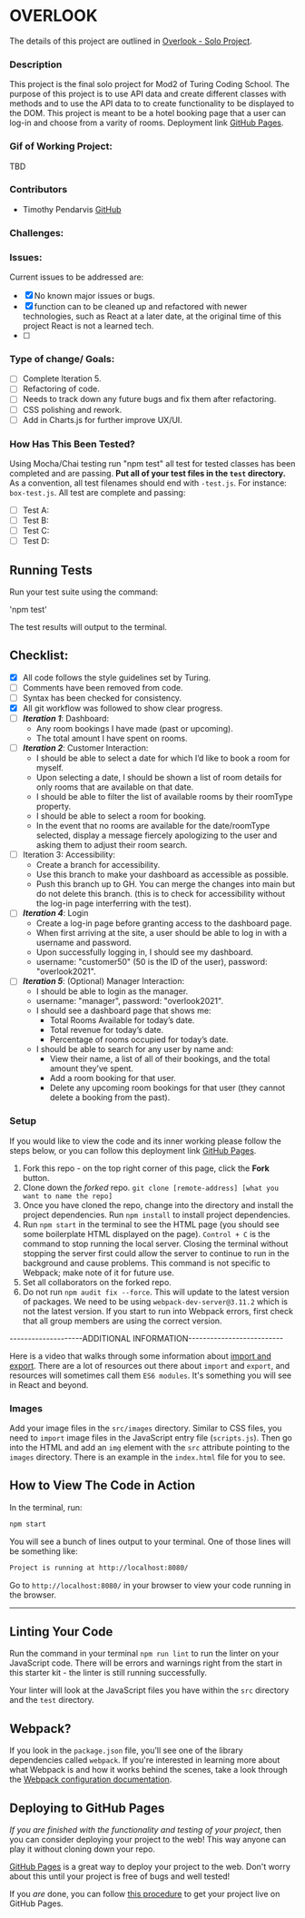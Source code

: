 # **OVERLOOK**
The details of this project are outlined in [Overlook - Solo Project](https://frontend.turing.edu/projects/overlook.html).

### Description
This project is the final solo project for Mod2 of Turing Coding School. The purpose of this project is to use API data and create different classes with methods and to use the API data to to create functionality to be displayed to the DOM. This project is meant to be a hotel booking page that a user can log-in and choose from a varity of rooms. Deployment link [GitHub Pages](https://pages.github.com/).

### Gif of Working Project:

TBD

### Contributors
- Timothy Pendarvis [GitHub](https://github.com/Trpendarvis)

### Challenges:

### Issues: 
Current issues to be addressed are:
- [X] No known major issues or bugs.
- [X] function can to be cleaned up and refactored with newer technologies, such as React at a later date, at the original time of this project React is not a learned tech.
- [ ] 

### Type of change/ Goals:
- [ ] Complete Iteration 5. 
- [ ] Refactoring of code. 
- [ ] Needs to track down any future bugs and fix them after refactoring.
- [ ] CSS polishing and rework.
- [ ] Add in Charts.js for further improve UX/UI.

### How Has This Been Tested?
Using Mocha/Chai testing run "npm test" all test for tested classes has been completed and are passing.
**Put all of your test files in the `test` directory.** As a convention, all test filenames should end with `-test.js`. For instance: `box-test.js`.
All test are complete and passing:

- [ ] Test A: 
- [ ] Test B: 
- [ ] Test C: 
- [ ] Test D: 

## Running Tests
Run your test suite using the command:

'npm test'

The test results will output to the terminal.

## Checklist:
- [X] All code follows the style guidelines set by Turing.
- [ ] Comments have been removed from code.
- [ ] Syntax has been checked for consistency.
- [X] All git workflow was followed to show clear progress.
- [ ] ***Iteration 1***: Dashboard:
	- Any room bookings I have made (past or upcoming).
	- The total amount I have spent on rooms.
- [ ] ***Iteration 2***: Customer Interaction:
	- I should be able to select a date for which I’d like to book a room for myself.
	- Upon selecting a date, I should be shown a list of room details for only rooms that are available on that date.
    - I should be able to filter the list of available rooms by their roomType property.
    - I should be able to select a room for booking.
    - In the event that no rooms are available for the date/roomType selected, display a message fiercely apologizing to the user and asking them to adjust their room search.
- [ ] Iteration 3: Accessibility:
    - Create a branch for accessibility.
    - Use this branch to make your dashboard as accessible as possible.
    - Push this branch up to GH. You can merge the changes into main but do not delete this branch. (this is to check for accessibility without the log-in page interferring with the test).
- [ ] ***Iteration 4***: Login
    - Create a log-in page before granting access to the dashboard page.
    - When first arriving at the site, a user should be able to log in with a username and password.
    - Upon successfully logging in, I should see my dashboard.
    - username: "customer50" (50 is the ID of the user), password: "overlook2021".
- [ ] ***Iteration 5***: (Optional) Manager Interaction:
    - I should be able to login as the manager.
    - username: "manager", password: "overlook2021".
    - I should see a dashboard page that shows me:
        - Total Rooms Available for today’s date.
        - Total revenue for today’s date.
        - Percentage of rooms occupied for today’s date.
    - I should be able to search for any user by name and:
        - View their name, a list of all of their bookings, and the total amount they’ve spent.
        - Add a room booking for that user.
        - Delete any upcoming room bookings for that user (they cannot delete a booking from the past).

### Setup
If you would like to view the code and its inner working please follow the steps below, or you can follow this deployment link [GitHub Pages](https://pages.github.com/).
1. Fork this repo - on the top right corner of this page, click the **Fork** button.
1. Clone down the _forked_ repo. `git clone [remote-address] [what you want to name the repo]`
1. Once you have cloned the repo, change into the directory and install the project dependencies. Run `npm install` to install project dependencies.
1. Run `npm start` in the terminal to see the HTML page (you should see some boilerplate HTML displayed on the page).  `Control + C` is the command to stop running the local server.  Closing the terminal without stopping the server first could allow the server to continue to run in the background and cause problems. This command is not specific to Webpack; make note of it for future use.   
1. Set all collaborators on the forked repo.  
1. Do not run `npm audit fix --force`.  This will update to the latest version of packages.  We need to be using `webpack-dev-server@3.11.2` which is not the latest version.  If you start to run into Webpack errors, first check that all group members are using the correct version.  

--------------------ADDITIONAL INFORMATION--------------------------

Here is a video that walks through some information about [import and export](https://www.youtube.com/watch?v=_3oSWwapPKQ). There are a lot of resources out there about `import` and `export`, and resources will sometimes call them `ES6 modules`. It's something you will see in React and beyond.

### Images
Add your image files in the `src/images` directory. Similar to CSS files, you need to `import` image files in the JavaScript entry file (`scripts.js`). Then go into the HTML and add an `img` element with the `src` attribute pointing to the `images` directory. There is an example in the `index.html` file for you to see.

## How to View The Code in Action

In the terminal, run:

```bash
npm start
```

You will see a bunch of lines output to your terminal. One of those lines will be something like:

```bash
Project is running at http://localhost:8080/
```

Go to `http://localhost:8080/` in your browser to view your code running in the browser.

---

## Linting Your Code

Run the command in your terminal `npm run lint` to run the linter on your JavaScript code. There will be errors and warnings right from the start in this starter kit - the linter is still running successfully.

Your linter will look at the JavaScript files you have within the `src` directory and the `test` directory.

## Webpack?

If you look in the `package.json` file, you'll see one of the library dependencies called `webpack`. If you're interested in learning more about what Webpack is and how it works behind the scenes, take a look through the [Webpack configuration documentation](https://webpack.js.org/concepts/).

## Deploying to GitHub Pages

_If you are finished with the functionality and testing of your project_, then you can consider deploying your project to the web! This way anyone can play it without cloning down your repo.

[GitHub Pages](https://pages.github.com/) is a great way to deploy your project to the web. Don't worry about this until your project is free of bugs and well tested!

If you _are_ done, you can follow [this procedure](./gh-pages-procedure.md) to get your project live on GitHub Pages.
